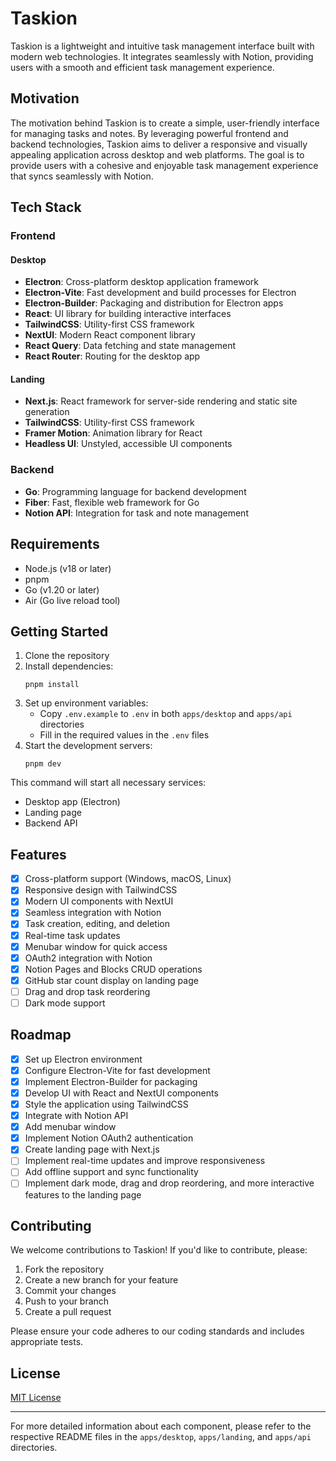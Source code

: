 # Taskion

Taskion is a lightweight and intuitive task management interface built with modern web technologies. It integrates seamlessly with Notion, providing users with a smooth and efficient task management experience.

## Motivation

The motivation behind Taskion is to create a simple, user-friendly interface for managing tasks and notes. By leveraging powerful frontend and backend technologies, Taskion aims to deliver a responsive and visually appealing application across desktop and web platforms. The goal is to provide users with a cohesive and enjoyable task management experience that syncs seamlessly with Notion.

## Tech Stack

### Frontend

#### Desktop
- **Electron**: Cross-platform desktop application framework
- **Electron-Vite**: Fast development and build processes for Electron
- **Electron-Builder**: Packaging and distribution for Electron apps
- **React**: UI library for building interactive interfaces
- **TailwindCSS**: Utility-first CSS framework
- **NextUI**: Modern React component library
- **React Query**: Data fetching and state management
- **React Router**: Routing for the desktop app

#### Landing
- **Next.js**: React framework for server-side rendering and static site generation
- **TailwindCSS**: Utility-first CSS framework
- **Framer Motion**: Animation library for React
- **Headless UI**: Unstyled, accessible UI components

### Backend
- **Go**: Programming language for backend development
- **Fiber**: Fast, flexible web framework for Go
- **Notion API**: Integration for task and note management

## Requirements

- Node.js (v18 or later)
- pnpm
- Go (v1.20 or later)
- Air (Go live reload tool)

## Getting Started

1. Clone the repository
2. Install dependencies:
   ```
   pnpm install
   ```
3. Set up environment variables:
   - Copy `.env.example` to `.env` in both `apps/desktop` and `apps/api` directories
   - Fill in the required values in the `.env` files
4. Start the development servers:
   ```
   pnpm dev
   ```

This command will start all necessary services:
- Desktop app (Electron)
- Landing page
- Backend API

## Features

- [x] Cross-platform support (Windows, macOS, Linux)
- [x] Responsive design with TailwindCSS
- [x] Modern UI components with NextUI
- [x] Seamless integration with Notion
- [x] Task creation, editing, and deletion
- [x] Real-time task updates
- [x] Menubar window for quick access
- [x] OAuth2 integration with Notion
- [x] Notion Pages and Blocks CRUD operations
- [x] GitHub star count display on landing page
- [ ] Drag and drop task reordering
- [ ] Dark mode support

## Roadmap

- [x] Set up Electron environment
- [x] Configure Electron-Vite for fast development
- [x] Implement Electron-Builder for packaging
- [x] Develop UI with React and NextUI components
- [x] Style the application using TailwindCSS
- [x] Integrate with Notion API
- [x] Add menubar window
- [x] Implement Notion OAuth2 authentication
- [x] Create landing page with Next.js
- [ ] Implement real-time updates and improve responsiveness
- [ ] Add offline support and sync functionality
- [ ] Implement dark mode, drag and drop reordering, and more interactive features to the landing page

## Contributing

We welcome contributions to Taskion! If you'd like to contribute, please:

1. Fork the repository
2. Create a new branch for your feature
3. Commit your changes
4. Push to your branch
5. Create a pull request

Please ensure your code adheres to our coding standards and includes appropriate tests.

## License

[MIT License](LICENSE)

---

For more detailed information about each component, please refer to the respective README files in the `apps/desktop`, `apps/landing`, and `apps/api` directories.